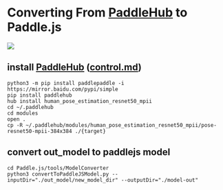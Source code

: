 
# Converting From [PaddleHub](https://github.com/PaddlePaddle/PaddleHub) to Paddle.js

![](https://github.com/PaddlePaddle/PaddleHub/blob/release/v1.8/docs/imgs/paddlehub_logo.jpg)

## install [PaddleHub](https://github.com/PaddlePaddle/PaddleHub/blob/release/v1.8/docs/installation.md) ([control.md](https://github.com/PaddlePaddle/PaddleHub/blob/release/v1.8/docs/tutorial/cmdintro.md))

```
python3 -m pip install paddlepaddle -i https://mirror.baidu.com/pypi/simple
pip install paddlehub
hub install human_pose_estimation_resnet50_mpii
cd ~/.paddlehub
cd modules
open .
cp -R ~/.paddlehub/modules/human_pose_estimation_resnet50_mpii/pose-resnet50-mpii-384x384 ./{target}
```

## convert out_model to paddlejs model

```
cd Paddle.js/tools/ModelConverter
python3 convertToPaddleJSModel.py --inputDir="./out_model/new_model_dir" --outputDir="./model-out"
```
